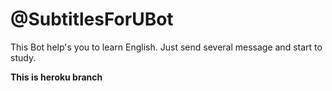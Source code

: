 # @SubtitlesForUBot

This Bot help's you to learn English. Just send several message and start to study.

**This is heroku branch**
